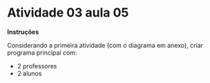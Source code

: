 # Atividade 03 aula 05

**Instruções**

Considerando a primeira atividade (com o diagrama em anexo), criar programa principal com:
* 2 professores
* 2 alunos